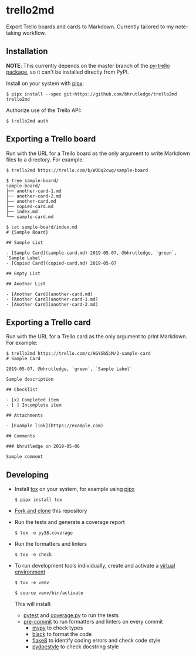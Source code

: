 # trello2md

Export Trello boards and cards to Markdown. Currently tailored to my note-taking workflow.

## Installation

**NOTE**: This currently depends on the master branch of the [py-trello package](https://github.com/sarumont/py-trello/), so it can't be installed directly from PyPI.

Install on your system with [pipx](https://github.com/pipxproject/pipx):

```
$ pipx install --spec git+https://github.com/bhrutledge/trello2md trello2md
```

Authorize use of the Trello API:

```
$ trello2md auth
```

## Exporting a Trello board

Run with the URL for a Trello board as the only argument to write Markdown files to a directory. For example:

```
$ trello2md https://trello.com/b/WODq2cwg/sample-board

$ tree sample-board/
sample-board/
├── another-card-1.md
├── another-card-2.md
├── another-card.md
├── copied-card.md
├── index.md
└── sample-card.md

$ cat sample-board/index.md
# {Sample Board}

## Sample List

- [Sample Card](sample-card.md) 2019-05-07, @bhrutledge, `green`, `Sample Label`
- [Copied Card](copied-card.md) 2019-05-07

## Empty List

## Another List

- [Another Card](another-card.md)
- [Another Card](another-card-1.md)
- [Another Card](another-card-2.md)
```

## Exporting a Trello card

Run with the URL for a Trello card as the only argument to print Markdown. For example:

```
$ trello2md https://trello.com/c/HGYGb5iM/2-sample-card
# Sample Card

2019-05-07, @bhrutledge, `green`, `Sample Label`

Sample description

## Checklist

- [x] Completed item
- [ ] Incomplete item

## Attachments

- [Example link](https://example.com)

## Comments

### bhrutledge on 2019-05-06

Sample comment

```

## Developing

- Install [tox](https://tox.readthedocs.io/en/latest/) on your system, for example using [pipx](pipxproject.github.io/)

    ```
    $ pipx install tox
    ```

- [Fork and clone](https://help.github.com/en/articles/fork-a-repo) this repository

- Run the tests and generate a coverage report

    ```
    $ tox -e py38,coverage
    ```

- Run the formatters and linters

    ```
    $ tox -e check
    ```

- To run development tools individually, create and activate a [virtual environment](https://docs.python.org/3/tutorial/venv.html)

    ```
    $ tox -e venv

    $ source venv/bin/activate
    ```

    This will install:

    - [pytest](https://docs.pytest.org/en/latest/) and [coverage.py](https://coverage.readthedocs.io/en/latest/) to run the tests
    - [pre-commit](https://pre-commit.com/) to run formatters and linters on every commit
        - [mypy](https://mypy.readthedocs.io/en/latest/) to check types
        - [black](https://black.readthedocs.io/en/stable/) to format the code
        - [flake8](http://flake8.pycqa.org/en/latest/) to identify coding errors and check code style
        - [pydocstyle](http://www.pydocstyle.org/en/latest/) to check docstring style
